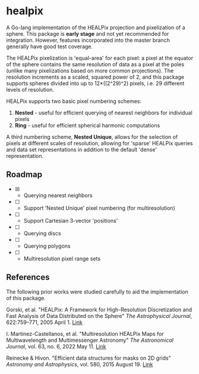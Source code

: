# healpix

A Go-lang implementation of the HEALPix projection and pixelization of a sphere. This package is **early stage** and not yet recommended for integration. However, features incorporated into the master branch generally have good test coverage.

The HEALPix pixelization is 'equal-area' for each pixel: a pixel at the equator of the sphere contains the same resolution of data as a pixel at the poles (unlike many pixelizations based on more common projections). The resolution increments as a scaled, squared power of 2, and this package supports spheres divided into up to 12*((2^29)^2) pixels, i.e. 29 different levels of resolution.

HEALPix supports two basic pixel numbering schemes:

1. **Nested** - useful for efficient querying of nearest neighbors for individual pixels
2. **Ring** - useful for efficient spherical harmonic computations

A third numbering scheme, **Nested Unique**, allows for the selection of pixels at different scales of resolution, allowing for 'sparse' HEALPix queries and data set representations in addition to the default 'dense' representation.

## Roadmap

- [x] - Querying nearest neighbors
- [ ] - Support 'Nested Unique' pixel numbering (for multiresolution)
- [ ] - Support Cartesian 3-vector 'positions'
- [ ] - Querying discs
- [ ] - Querying polygons
- [ ] - Multiresolution pixel range sets

## References

The following prior works were studied carefully to aid the implementation of this package.

Gorski, et al. "HEALPix: A Framework for High-Resolution Discretization and Fast Analysis of Data Distributed on the Sphere" *The Astrophysical Journal*, 622:759–771, 2005 April 1. [Link](https://iopscience.iop.org/article/10.1086/427976/pdf)

I. Martinez-Castellanos, et al. "Multiresolution HEALPix Maps for Multiwavelength and Multimessenger Astronomy" *The Astronomical Journal*, vol. 63, no. 6, 2022 May 11. [Link](https://iopscience.iop.org/article/10.3847/1538-3881/ac6260#ajac6260s2)

Reinecke & Hivon. "Efficient data structures for masks on 2D grids" *Astronomy and Astrophysics*, vol. 580, 2015 August 19. [Link](https://www.aanda.org/articles/aa/full_html/2015/08/aa26549-15/aa26549-15.html#:~:text=Efficient%20data%20structures%20for%20masks%20on%202D%20grids,...%207%207.%20Generation%20from%20analytical%20shapes%20)
